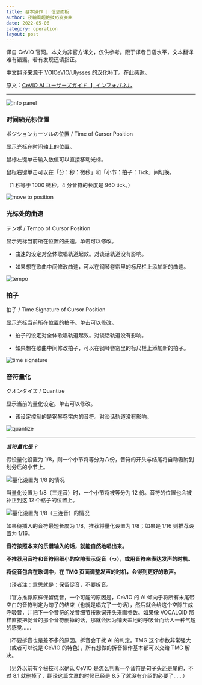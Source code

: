 ```yaml
---
title: 基本操作 | 信息面板
author: 夜輪風超絶技巧変奏曲
date: 2022-05-06
category: operation
layout: post
---
```

译自 CeVIO 官网。本文为非官方译文，仅供参考。限于译者日语水平，文本翻译难有错漏。若有发现还请指正。

中文翻译来源于 [VOICeVIO/Ulysses 的汉化补丁](https://github.com/VOICeVIO/CeVIO.CN)。在此感谢。

原文：[CeVIO AI ユーザーズガイド ┃ インフォパネル](https://cevio.jp/guide/cevio_ai/operation/infopanel/)

---

![info panel](../assets/images/2.4.1.jpg)

### 时间轴光标位置

ポジションカーソルの位置 / Time of Cursor Position

显示光标在时间轴上的位置。

鼠标左键单击输入数值可以直接移动光标。

鼠标右键单击可以在「分：秒：微秒」和「小节：拍子：Tick」间切换。

（1 秒等于 1000 微秒。4 分音符的长度是 960 tick。）

![move to position](../assets/images/2.4.2.png)

### 光标处的曲速

テンポ / Tempo of Cursor Position

显示光标当前所在位置的曲速。单击可以修改。

* 曲速的设定对全体歌唱轨道起效。对谈话轨道没有影响。

* 如果想在歌曲中间修改曲速，可以在钢琴卷帘里的标尺栏上添加新的曲速。

![tempo](../assets/images/2.4.3.png)

### 拍子

拍子 / Time Signature of Cursor Position

显示光标当前所在位置的拍子。单击可以修改。

* 拍子的设定对全体歌唱轨道起效。对谈话轨道没有影响。

* 如果想在歌曲中间修改拍子，可以在钢琴卷帘里的标尺栏上添加新的拍子。

![time signature](../assets/images/2.4.4.png)

### 音符量化

クオンタイズ / Quantize

显示当前的量化设定。单击可以修改。

* 该设定控制的是钢琴卷帘内的音符。对谈话轨道没有影响。

![quantize](../assets/images/2.4.5.png)

---
***音符量化是？***

假设量化设置为 1/8，则一个小节将等分为八份，音符的开头与结尾将自动吸附到划分后的小节上。

![量化设置为 1/8 的情况](../assets/images/2.4.6.png)

当量化设置为 1/8（三连音）时，一个小节将被等分为 12 份。音符的位置也会被补正到这 12 个格子的位置上。

![量化设置为 1/8（三连音）的情况](../assets/images/2.4.7.png)

如果待插入的音符最短长度为 1/8，推荐将量化设置为 1/8；如果是 1/16 则推荐设置为 1/16。

**音符按照本来的乐谱输入的话，就能自然地唱出来。**

**不推荐用音符和音符间细小的空隙表示促音（っ），或用音符来表达发声的时机。**

**将促音包含在歌词中，在 TMG 页面调整发声的时机，会得到更好的歌声。**

（译者注：意思就是：保留促音，不要拆音。

（官方推荐原样保留促音，一个可能的原因是，CeVIO 的 AI 倾向于将所有末尾带空白的音符判定为句子的结束（也就是唱完了一句话），然后就会给这个空隙生成呼吸音，并把下一个音符的发音细节按歌词开头来画参数。如果像 VOCALOID 那样直接把促音的那个音符删掉的话，那就会因为铺天盖地的呼吸音而给人一种气短的感觉……

（不要拆音也是差不多的原因。拆音会干扰 AI 的判定。TMG 这个参数非常强大（或者可以说是 CeVIO 的特色），所有想做的拆音操作基本都可以交给 TMG 解决。

（另外以前有个秘技可以确认 CeVIO 是怎么判断一个音符是句子头还是尾的，不过 8.1 就删掉了，翻译这篇文章的时候已经是 8.5 了就没有介绍的必要了……）

